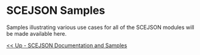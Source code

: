 # SCEJSON Samples

Samples illustrating various use cases for all of the SCEJSON modules will be made available here.

[<< Up - SCEJSON Documentation and Samples](../README.md)
